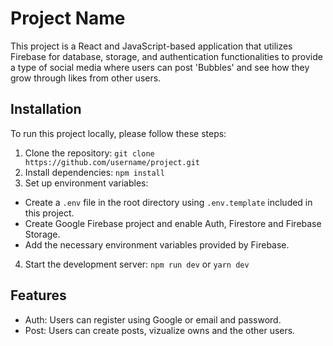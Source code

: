 # Project Name

This project is a React and JavaScript-based application that utilizes Firebase for database, storage, and authentication functionalities to provide a type of social media where users can post 'Bubbles' and see how they grow through likes from other users.

## Installation

To run this project locally, please follow these steps:

1. Clone the repository: `git clone https://github.com/username/project.git`
2. Install dependencies: `npm install`
3. Set up environment variables: 
  - Create a `.env` file in the root directory using `.env.template` included in this project.
  - Create Google Firebase project and enable Auth, Firestore and Firebase Storage.
  - Add the necessary environment variables provided by Firebase.
4. Start the development server: `npm run dev` or `yarn dev`

## Features

- Auth: Users can register using Google or email and password. 
- Post: Users can create posts, vizualize owns and the other users.



